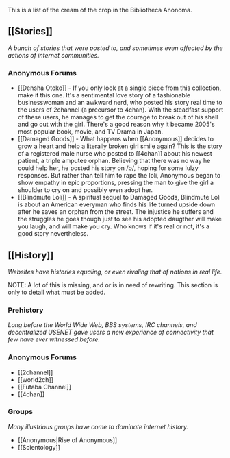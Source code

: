 This is a list of the cream of the crop in the Bibliotheca Anonoma.

## [[Stories]]

_A bunch of stories that were posted to, and sometimes even affected by the actions of internet communities._

### Anonymous Forums

* [[Densha Otoko]] - If you only look at a single piece from this collection, make it this one. It's a sentimental love story of a fashionable businesswoman and an awkward nerd, who posted his story real time to the users of 2channel (a precursor to 4chan). With the steadfast support of these users, he manages to get the courage to break out of his shell and go out with the girl. There's a good reason why it became 2005's most popular book, movie, and TV Drama in Japan.
* [[Damaged Goods]] - What happens when [[Anonymous]] decides to grow a heart and help a literally broken girl smile again? This is the story of a registered male nurse who posted to [[4chan]] about his newest patient, a triple amputee orphan. Believing that there was no way he could help her, he posted his story on /b/, hoping for some lulzy responses. But rather than tell him to rape the loli, Anonymous began to show empathy in epic proportions, pressing the man to give the girl a shoulder to cry on and possibly even adopt her.
* [[Blindmute Loli]] - A spiritual sequel to Damaged Goods, Blindmute Loli is about an American everyman who finds his life turned upside down after he saves an orphan from the street. The injustice he suffers and the struggles he goes though just to see his adopted daugther will make you laugh, and will make you cry. Who knows if it's real or not, it's a good story nevertheless.

## [[History]]

_Websites have histories equaling, or even rivaling that of nations in real life._

NOTE: A lot of this is missing, and or is in need of rewriting. This section is only to detail what must be added.

### Prehistory

_Long before the World Wide Web, BBS systems, IRC channels, and decentralized USENET gave users a new experience of connectivity that few have ever witnessed before._

### Anonymous Forums

* [[2channel]]
* [[world2ch]]
* [[Futaba Channel]]
* [[4chan]]

### Groups

_Many illustrious groups have come to dominate internet history._

* [[Anonymous|Rise of Anonymous]]
* [[Scientology]]
